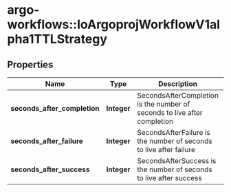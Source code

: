 # argo-workflows::IoArgoprojWorkflowV1alpha1TTLStrategy

## Properties
Name | Type | Description | Notes
------------ | ------------- | ------------- | -------------
**seconds_after_completion** | **Integer** | SecondsAfterCompletion is the number of seconds to live after completion | [optional] 
**seconds_after_failure** | **Integer** | SecondsAfterFailure is the number of seconds to live after failure | [optional] 
**seconds_after_success** | **Integer** | SecondsAfterSuccess is the number of seconds to live after success | [optional] 



